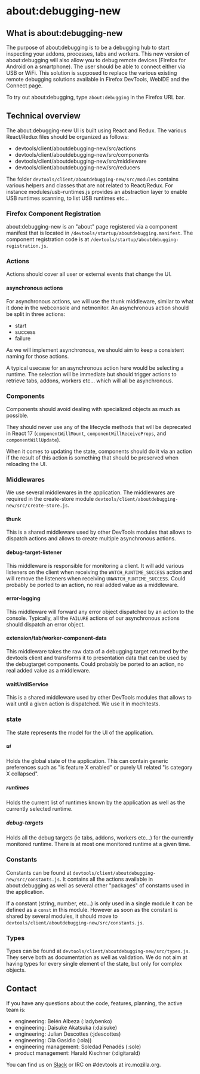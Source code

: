 # about:debugging-new

## What is about:debugging-new
The purpose of about:debugging is to be a debugging hub to start inspecting your addons, processes, tabs and workers. This new version of about:debugging will also allow you to debug remote devices (Firefox for Android on a smartphone). The user should be able to connect either via USB or WiFi. This solution is supposed to replace the various existing remote debugging solutions available in Firefox DevTools, WebIDE and the Connect page.

To try out about:debugging, type `about:debugging` in the Firefox URL bar.

## Technical overview

The about:debugging-new UI is built using React and Redux. The various React/Redux files should be organized as follows:
- devtools/client/aboutdebugging-new/src/actions
- devtools/client/aboutdebugging-new/src/components
- devtools/client/aboutdebugging-new/src/middleware
- devtools/client/aboutdebugging-new/src/reducers

The folder `devtools/client/aboutdebugging-new/src/modules` contains various helpers and classes that are not related to React/Redux. For instance modules/usb-runtimes.js provides an abstraction layer to enable USB runtimes scanning, to list USB runtimes etc...

### Firefox Component Registration
about:debugging-new is an "about" page registered via a component manifest that is located in `/devtools/startup/aboutdebugging.manifest`. The component registration code is at `/devtools/startup/aboutdebugging-registration.js`.

### Actions
Actions should cover all user or external events that change the UI.

#### asynchronous actions
For asynchronous actions, we will use the thunk middleware, similar to what it done in the webconsole and netmonitor. An asynchronous action should be split in three actions:
- start
- success
- failure

As we will implement asynchronous, we should aim to keep a consistent naming for those actions.

A typical usecase for an asynchronous action here would be selecting a runtime. The selection will be immediate but should trigger actions to retrieve tabs, addons, workers etc… which will all be asynchronous.

### Components
Components should avoid dealing with specialized objects as much as possible.

They should never use any of the lifecycle methods that will be deprecated in React 17 (`componentWillMount`, `componentWillReceiveProps`, and `componentWillUpdate`).

When it comes to updating the state, components should do it via an action if the result of this action is something that should be preserved when reloading the UI.

### Middlewares
We use several middlewares in the application. The middlewares are required in the create-store module `devtools/client/aboutdebugging-new/src/create-store.js`.

#### thunk
This is a shared middleware used by other DevTools modules that allows to dispatch actions and allows to create multiple asynchronous actions.

#### debug-target-listener
This middleware is responsible for monitoring a client. It will add various listeners on the client when receiving the `WATCH_RUNTIME_SUCCESS` action and will remove the listeners when receiving `UNWATCH_RUNTIME_SUCCESS`. Could probably be ported to an action, no real added value as a middleware.

#### error-logging
This middleware will forward any error object dispatched by an action to the console. Typically, all the `FAILURE` actions of our asynchronous actions should dispatch an error object.

#### extension/tab/worker-component-data
This middleware takes the raw data of a debugging target returned by the devtools client and transforms it to presentation data that can be used by the debugtarget components. Could probably be ported to an action, no real added value as a middleware.

#### waitUntilService
This is a shared middleware used by other DevTools modules that allows to wait until a given action is dispatched. We use it in mochitests.

### state
The state represents the model for the UI of the application.

##### ui
Holds the global state of the application. This can contain generic preferences such as "is feature X enabled" or purely UI related "is category X collapsed".

##### runtimes
Holds the current list of runtimes known by the application as well as the currently selected runtime.

##### debug-targets
Holds all the debug targets (ie tabs, addons, workers etc...) for the currently monitored runtime. There is at most one monitored runtime at a given time.

### Constants
Constants can be found at `devtools/client/aboutdebugging-new/src/constants.js`. It contains all the actions available in about:debugging as well as several other "packages" of constants used in the application.

If a constant (string, number, etc...) is only used in a single module it can be defined as a `const` in this module. However as soon as the constant is shared by several modules, it should move to `devtools/client/aboutdebugging-new/src/constants.js`.

### Types
Types can be found at `devtools/client/aboutdebugging-new/src/types.js`. They serve both as documentation as well as validation. We do not aim at having types for every single element of the state, but only for complex objects.

## Contact
If you have any questions about the code, features, planning, the active team is:
- engineering: Belén Albeza (:ladybenko)
- engineering: Daisuke Akatsuka (:daisuke)
- engineering: Julian Descottes (:jdescottes)
- engineering: Ola Gasidlo (:ola))
- engineering management: Soledad Penadés (:sole)
- product management: Harald Kischner (:digitarald)

You can find us on [Slack](https://devtools-html-slack.herokuapp.com/) or IRC on #devtools at irc.mozilla.org.
